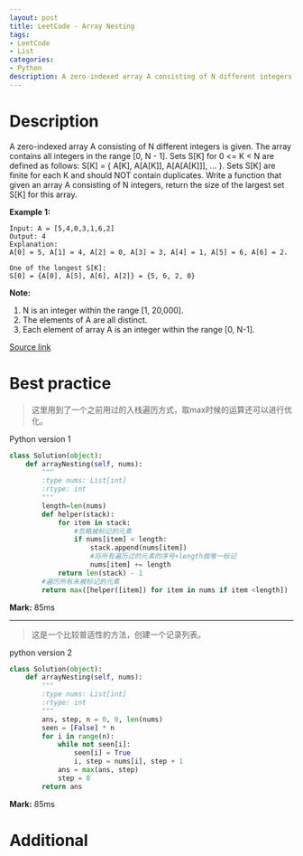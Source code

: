 ```yaml
---
layout: post
title: LeetCode - Array Nesting
tags:
- LeetCode
- List
categories:
- Python
description: A zero-indexed array A consisting of N different integers is given. The array contains all integers in the range [0, N - 1].
---
```



# Description
A zero-indexed array A consisting of N different integers is given. The array contains all integers in the range [0, N - 1].
Sets S[K] for 0 <= K < N are defined as follows:
S[K] = { A[K], A[A[K]], A[A[A[K]]], ... }.
Sets S[K] are finite for each K and should NOT contain duplicates.
Write a function that given an array A consisting of N integers, return the size of the largest set S[K] for this array.

**Example 1:**
```
Input: A = [5,4,0,3,1,6,2]
Output: 4
Explanation:
A[0] = 5, A[1] = 4, A[2] = 0, A[3] = 3, A[4] = 1, A[5] = 6, A[6] = 2.

One of the longest S[K]:
S[0] = {A[0], A[5], A[6], A[2]} = {5, 6, 2, 0}
```

**Note:**
1. N is an integer within the range [1, 20,000].
2. The elements of A are all distinct.
3. Each element of array A is an integer within the range [0, N-1].


[Source link](https://leetcode.com/problems/array-nesting/#/description)


# Best practice

>这里用到了一个之前用过的入栈遍历方式，取max时候的运算还可以进行优化。

Python version 1

```python
class Solution(object):
    def arrayNesting(self, nums):
        """
        :type nums: List[int]
        :rtype: int
        """
        length=len(nums)
        def helper(stack):
            for item in stack:
                #忽略被标记的元素
                if nums[item] < length:
                    stack.append(nums[item])
                    #将所有遍历过的元素的序号+length做唯一标记
                    nums[item] += length
            return len(stack) - 1
        #遍历所有未被标记的元素
        return max([helper([item]) for item in nums if item <length])
```

**Mark:** 85ms

----
>这是一个比较普适性的方法，创建一个记录列表。

python version 2

```python
class Solution(object):
    def arrayNesting(self, nums):
        """
        :type nums: List[int]
        :rtype: int
        """
        ans, step, n = 0, 0, len(nums)
        seen = [False] * n
        for i in range(n):
            while not seen[i]:
                seen[i] = True
                i, step = nums[i], step + 1
            ans = max(ans, step)
            step = 0
        return ans
```

**Mark:** 85ms

# Additional
